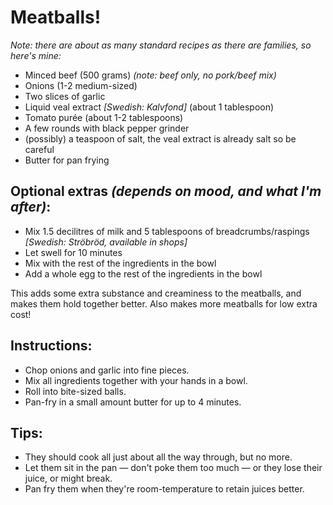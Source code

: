 # Meatballs!

_Note: there are about as many standard recipes as there are families, so here's mine:_

- Minced beef (500 grams) _(note: beef only, no pork/beef mix)_
- Onions (1-2 medium-sized)
- Two slices of garlic
- Liquid veal extract _[Swedish: Kalvfond]_ (about 1 tablespoon)
- Tomato purée (about 1-2 tablespoons)
- A few rounds with black pepper grinder
- (possibly) a teaspoon of salt, the veal extract is already salt so be careful
- Butter for pan frying

## Optional extras _(depends on mood, and what I'm after)_:
- Mix 1.5 decilitres of milk and 5 tablespoons of breadcrumbs/raspings _[Swedish: Ströbröd, available in shops]_
- Let swell for 10 minutes
- Mix with the rest of the ingredients in the bowl
- Add a whole egg to the rest of the ingredients in the bowl

This adds some extra substance and creaminess to the meatballs, and makes them
hold together better. Also makes more meatballs for low extra cost!

## Instructions:
- Chop onions and garlic into fine pieces.
- Mix all ingredients together with your hands in a bowl.
- Roll into bite-sized balls.
- Pan-fry in a small amount butter for up to 4 minutes.

## Tips:
- They should cook all just about all the way through, but no more.
- Let them sit in the pan — don't poke them too much — or they lose their juice, or might break.
- Pan fry them when they're room-temperature to retain juices better.
